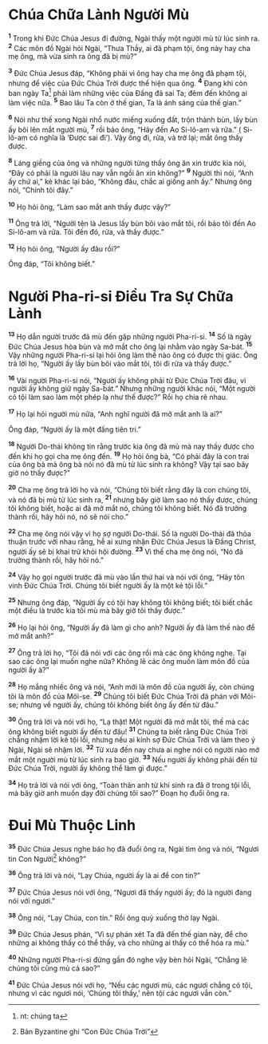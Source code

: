 # Chúa Chữa Lành Người Mù
<sup><b>1</b></sup> Trong khi Ðức Chúa Jesus đi đường, Ngài thấy một người mù từ lúc sinh ra. <sup><b>2</b></sup> Các môn đồ Ngài hỏi Ngài, “Thưa Thầy, ai đã phạm tội, ông này hay cha mẹ ông, mà vừa sinh ra ông đã bị mù?”

<sup><b>3</b></sup> Ðức Chúa Jesus đáp, “Không phải vì ông hay cha mẹ ông đã phạm tội, nhưng để việc của Ðức Chúa Trời được thể hiện qua ông. <sup><b>4</b></sup> Ðang khi còn ban ngày Ta[^1] phải làm những việc của Ðấng đã sai Ta; đêm đến không ai làm việc nữa. <sup><b>5</b></sup> Bao lâu Ta còn ở thế gian, Ta là ánh sáng của thế gian.”

<sup><b>6</b></sup> Nói như thế xong Ngài nhổ nước miếng xuống đất, trộn thành bùn, lấy bùn ấy bôi lên mắt người mù, <sup><b>7</b></sup> rồi bảo ông, “Hãy đến Ao Si-lô-am và rửa.” ( Si-lô-am có nghĩa là ‘Ðược sai đi’). Vậy ông đi, rửa, và trở lại; mắt ông thấy được.

<sup><b>8</b></sup> Láng giềng của ông và những người từng thấy ông ăn xin trước kia nói, “Ðây có phải là người lâu nay vẫn ngồi ăn xin không?” <sup><b>9</b></sup> Người thì nói, “Anh ấy chứ ai,” kẻ khác lại bảo, “Không đâu, chắc ai giống anh ấy.” Nhưng ông nói, “Chính tôi đây.”

<sup><b>10</b></sup> Họ hỏi ông, “Làm sao mắt anh thấy được vậy?”

<sup><b>11</b></sup> Ông trả lời, “Người tên là Jesus lấy bùn bôi vào mắt tôi, rồi bảo tôi đến Ao Si-lô-am và rửa. Tôi đến đó, rửa, và thấy được.”

<sup><b>12</b></sup> Họ hỏi ông, “Người ấy đâu rồi?”

Ông đáp, “Tôi không biết.”

# Người Pha-ri-si Ðiều Tra Sự Chữa Lành
<sup><b>13</b></sup> Họ dẫn người trước đã mù đến gặp những người Pha-ri-si. <sup><b>14</b></sup> Số là ngày Ðức Chúa Jesus hòa bùn và mở mắt cho ông lại nhằm vào ngày Sa-bát. <sup><b>15</b></sup> Vậy những người Pha-ri-si lại hỏi ông làm thế nào ông có được thị giác. Ông trả lời họ, “Người ấy lấy bùn bôi vào mắt tôi, tôi đi rửa và thấy được.”

<sup><b>16</b></sup> Vài người Pha-ri-si nói, “Người ấy không phải từ Ðức Chúa Trời đâu, vì người ấy không giữ ngày Sa-bát.” Nhưng những người khác nói, “Một người có tội làm sao làm một phép lạ như thế được?” Rồi họ chia rẽ nhau.

<sup><b>17</b></sup> Họ lại hỏi người mù nữa, “Anh nghĩ người đã mở mắt anh là ai?”

Ông đáp, “Người ấy là một đấng tiên tri.”

<sup><b>18</b></sup> Người Do-thái không tin rằng trước kia ông đã mù mà nay thấy được cho đến khi họ gọi cha mẹ ông đến. <sup><b>19</b></sup> Họ hỏi ông bà, “Có phải đây là con trai của ông bà mà ông bà nói nó đã mù từ lúc sinh ra không? Vậy tại sao bây giờ nó thấy được?”

<sup><b>20</b></sup> Cha mẹ ông trả lời họ và nói, “Chúng tôi biết rằng đây là con chúng tôi, và nó đã bị mù từ lúc sinh ra, <sup><b>21</b></sup> nhưng bây giờ làm sao nó thấy được, chúng tôi không biết, hoặc ai đã mở mắt nó, chúng tôi không biết. Nó đã trưởng thành rồi, hãy hỏi nó, nó sẽ nói cho.”

<sup><b>22</b></sup> Cha mẹ ông nói vậy vì họ sợ người Do-thái. Số là người Do-thái đã thỏa thuận trước với nhau rằng, hễ ai xưng nhận Ðức Chúa Jesus là Ðấng Christ, người ấy sẽ bị khai trừ khỏi hội đường. <sup><b>23</b></sup> Vì thế cha mẹ ông nói, “Nó đã trưởng thành rồi, hãy hỏi nó.”

<sup><b>24</b></sup> Vậy họ gọi người trước đã mù vào lần thứ hai và nói với ông, “Hãy tôn vinh Ðức Chúa Trời. Chúng tôi biết người ấy là một kẻ tội lỗi.”

<sup><b>25</b></sup> Nhưng ông đáp, “Người ấy có tội hay không tôi không biết; tôi biết chắc một điều là trước kia tôi mù mà bây giờ tôi thấy được.”

<sup><b>26</b></sup> Họ lại hỏi ông, “Người ấy đã làm gì cho anh? Người ấy đã làm thế nào để mở mắt anh?”

<sup><b>27</b></sup> Ông trả lời họ, “Tôi đã nói với các ông rồi mà các ông không nghe. Tại sao các ông lại muốn nghe nữa? Không lẽ các ông muốn làm môn đồ của người ấy à?”

<sup><b>28</b></sup> Họ mắng nhiếc ông và nói, “Anh mới là môn đồ của người ấy, còn chúng tôi là môn đồ của Môi-se. <sup><b>29</b></sup> Chúng tôi biết Ðức Chúa Trời đã phán với Môi-se; nhưng về người ấy, chúng tôi không biết ông ấy đến từ đâu.”

<sup><b>30</b></sup> Ông trả lời và nói với họ, “Lạ thật! Một người đã mở mắt tôi, thế mà các ông không biết người ấy đến từ đâu! <sup><b>31</b></sup> Chúng ta biết rằng Ðức Chúa Trời chẳng nhậm lời kẻ tội lỗi, nhưng nếu ai kính sợ Ðức Chúa Trời và làm theo ý Ngài, Ngài sẽ nhậm lời. <sup><b>32</b></sup> Từ xưa đến nay chưa ai nghe nói có người nào mở mắt một người mù từ lúc sinh ra bao giờ. <sup><b>33</b></sup> Nếu người ấy không phải đến từ Ðức Chúa Trời, người ấy không thể làm gì được.”

<sup><b>34</b></sup> Họ trả lời và nói với ông, “Toàn thân anh từ khi sinh ra đã ở trong tội lỗi, mà bây giờ anh muốn dạy đời chúng tôi sao?” Ðoạn họ đuổi ông ra.

# Ðui Mù Thuộc Linh
<sup><b>35</b></sup> Ðức Chúa Jesus nghe báo họ đã đuổi ông ra, Ngài tìm ông và nói, “Ngươi tin Con Người[^2] không?”

<sup><b>36</b></sup> Ông trả lời và nói, “Lạy Chúa, người ấy là ai để con tin?”

<sup><b>37</b></sup> Ðức Chúa Jesus nói với ông, “Ngươi đã thấy người ấy; đó là người đang nói với ngươi.”

<sup><b>38</b></sup> Ông nói, “Lạy Chúa, con tin.” Rồi ông quỳ xuống thờ lạy Ngài.

<sup><b>39</b></sup> Ðức Chúa Jesus phán, “Vì sự phán xét Ta đã đến thế gian này, để cho những ai không thấy có thể thấy, và cho những ai thấy có thể hóa ra mù.”

<sup><b>40</b></sup> Những người Pha-ri-si đứng gần đó nghe vậy bèn hỏi Ngài, “Chẳng lẽ chúng tôi cũng mù cả sao?”

<sup><b>41</b></sup> Ðức Chúa Jesus nói với họ, “Nếu các ngươi mù, các ngươi chẳng có tội, nhưng vì các ngươi nói, ‘Chúng tôi thấy,’ nên tội các ngươi vẫn còn.”

[^1]: nt: chúng ta
[^2]: Bản Byzantine ghi “Con Ðức Chúa Trời”
